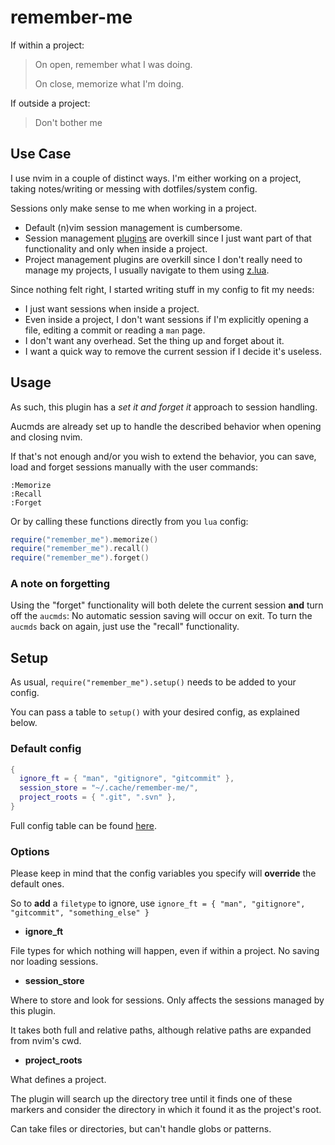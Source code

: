# remember-me

If within a project:

> On open, remember what I was doing.
>
> On close, memorize what I'm doing.

If outside a project:

> Don't bother me

## Use Case

I use nvim in a couple of distinct ways.
I'm either working on a project, taking notes/writing or messing with dotfiles/system config.

Sessions only make sense to me when working in a project.

- Default (n)vim session management is cumbersome.
- Session management [plugins](https://github.com/natecraddock/sessions.nvim#related) are overkill since I just want part of that functionality and only when inside a project.
- Project management plugins are overkill since I don't really need to manage my projects, I usually navigate to them using [z.lua](https://github.com/skywind3000/z.lua).

Since nothing felt right, I started writing stuff in my config to fit my needs:

- I just want sessions when inside a project.
- Even inside a project, I don't want sessions if I'm explicitly opening a file, editing a commit or reading a `man` page.
- I don't want any overhead. Set the thing up and forget about it.
- I want a quick way to remove the current session if I decide it's useless.

## Usage

As such, this plugin has a *set it and forget it* approach to session handling.

Aucmds are already set up to handle the described behavior when opening and closing nvim.

If that's not enough and/or you wish to extend the behavior, you can save, load and forget sessions manually with the user commands:

```vim
:Memorize
:Recall
:Forget
```

Or by calling these functions directly from you `lua` config:

```lua
require("remember_me").memorize()
require("remember_me").recall()
require("remember_me").forget()
```

### A note on forgetting

Using the "forget" functionality will both delete the current session **and** turn off the `aucmds`: No automatic session saving will occur on exit.
To turn the `aucmds` back on again, just use the "recall" functionality.

## Setup

As usual, `require("remember_me").setup()` needs to be added to your config.

You can pass a table to `setup()` with your desired config, as explained below.

### Default config

```lua
{
  ignore_ft = { "man", "gitignore", "gitcommit" },
  session_store = "~/.cache/remember-me/",
  project_roots = { ".git", ".svn" },
}
```

Full config table can be found [here](https://github.com/EricDriussi/remember-me.nvim/blob/main/lua/remember_me/config.lua#L1).

### Options

Please keep in mind that the config variables you specify will **override** the default ones.

So to **add** a `filetype` to ignore, use `ignore_ft = { "man", "gitignore", "gitcommit", "something_else" }`

- **ignore_ft**

File types for which nothing will happen, even if within a project.
No saving nor loading sessions.

- **session_store**

Where to store and look for sessions. Only affects the sessions managed by this plugin.

It takes both full and relative paths, although relative paths are expanded from nvim's cwd.

- **project_roots**

What defines a project.

The plugin will search up the directory tree until it finds one of these markers and consider the directory in which it found it as the project's root.

Can take files or directories, but can't handle globs or patterns.
